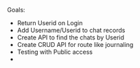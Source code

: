 Goals: 
- Return Userid on Login
- Add Username/Userid to chat records
- Create API to find the chats by Userid
- Create CRUD API for route like journaling
- Testing with Public access
- 